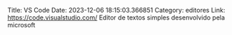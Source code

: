 Title: VS Code
Date: 2023-12-06 18:15:03.366851
Category: editores
Link: https://code.visualstudio.com/
Editor de textos simples desenvolvido pela microsoft
